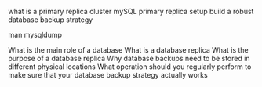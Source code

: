 what is a primary replica cluster
mySQL primary replica setup
build a robust database backup strategy

man mysqldump

What is the main role of a database
What is a database replica
What is the purpose of a database replica
Why database backups need to be stored in different physical locations
What operation should you regularly perform to make sure that your database backup strategy actually works

